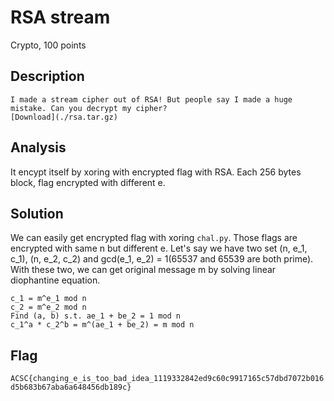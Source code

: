 # RSA stream
Crypto, 100 points
## Description
```
I made a stream cipher out of RSA! But people say I made a huge mistake. Can you decrypt my cipher?
[Download](./rsa.tar.gz)
```

## Analysis
It encypt itself by xoring with encrypted flag with RSA. Each 256 bytes block, flag encrypted with different e.

## Solution
We can easily get encrypted flag with xoring `chal.py`. Those flags are encrypted with same n but different e.
Let's say we have two set (n, e_1, c_1), (n, e_2, c_2) and gcd(e_1, e_2) = 1(65537 and 65539 are both prime). With these two, we can get original message m by solving linear diophantine equation.

```
c_1 = m^e_1 mod n
c_2 = m^e_2 mod n
Find (a, b) s.t. ae_1 + be_2 = 1 mod n
c_1^a * c_2^b = m^(ae_1 + be_2) = m mod n
```

## Flag
`ACSC{changing_e_is_too_bad_idea_1119332842ed9c60c9917165c57dbd7072b016d5b683b67aba6a648456db189c}`
